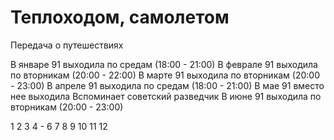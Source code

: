 # Теплоходом, самолетом

Передача о путешествиях

В январе 91 выходила по средам (18:00 - 21:00)
В феврале 91 выходила по вторникам (20:00 - 22:00)
В марте 91 выходила по вторникам (20:00 - 23:00)
В апреле 91 выходила по средам (18:00 - 21:00)
В мае 91 вместо нее выходила Вспоминает советский разведчик
В июне 91 выходила по вторникам (20:00 - 23:00)

1   2   3   4   -   6
7   8   9   10  11  12
